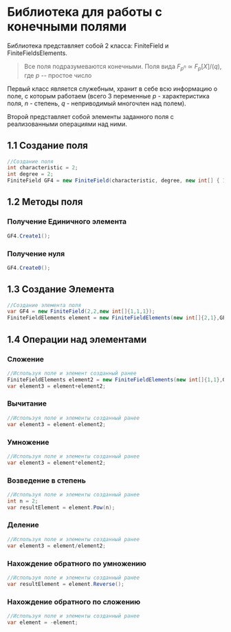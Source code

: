 # Библиотека для работы с конечными полями
Библиотека представляет собой 2 класса: FiniteField и FiniteFieldsElements.

> Все поля подразумеваются конечными. Поля вида $F_{p^n}$ $\simeq$ $F_p[X]/(q)$, где $p$ -- простое число

Первый класс является служебным, хранит в себе всю информацию о поле, с которым работаем (всего 3 переменные $p$ - характеристика поля, $n$ - степень, $q$ - неприводимый многочлен над полем).

Второй представляет собой элементы заданного поля с реализованными операциями над ними.

## 1.1 Cоздание поля
```c#
//Создание поля
int characteristic = 2;
int degree = 2;
FiniteField GF4 = new FiniteField(characteristic, degree, new int[] { 1, 1, 1 }); 
```
## 1.2 Методы поля
### Получение Единичного элемента
```c#
GF4.Create1();
```
### Получение нуля
```c#
GF4.Create0();
```
## 1.3 Создание Элемента 
```c#
//Создание элемента поля
var GF4 = new FiniteField(2,2,new int[]{1,1,1});
FiniteFieldElements element = new FiniteFieldElements(new int[]{2,1},GF4);
```
## 1.4 Операции над элементами
### Сложение
```c#
//Используя поле и элемент созданный ранее
FiniteFieldElements element2 = new FiniteFieldElements(new int[]{1,1},GF4);
var element3 = element+element2;
```
### Вычитание
```c#
//Используя поле и элементы созданный ранее
var element3 = element-element2;
```
### Умножение
```c#
//Используя поле и элементы созданный ранее
var element3 = element*element2;
```
### Возведение в степень
```c#
//Используя поле и элементы созданный ранее
int n = 2;
var resultElement = element.Pow(n);
```
### Деление
```c#
//Используя поле и элементы созданный ранее
var element3 = element/element2;
```
### Нахождение обратного по умножению
```c#
//Используя поле и элементы созданный ранее
var resultElement = element.Reverse();
```
### Нахождение обратного по сложению
```c#
//Используя поле и элементы созданный ранее
var element = -element;
```

